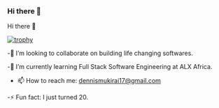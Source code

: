 ### Hi there 👋

<!--
**DennisMukirai/DennisMukirai** is a ✨ _special_ ✨ repository because its `README.md` (this file) appears on your GitHub profile.

Here are some ideas to get you started:

🔭 I’m currently working on building a bomb kenyan dating app
🌱 I’m currently learning Full Stack Software Engineering at ALX Africa
👯 I’m looking to collaborate on social media apps
- 🤔 I’m looking for help with ...
- 💬 Ask me about ...
👯 I’m looking to collaborate on social media apps
- 😄 Pronouns: ...
⚡ Fun fact: I just turned 20
-->
 Hi there 👋

[![trophy](https://github-profile-trophy.vercel.app/?username=DennisMukirai)](https://github.com/DennisMukirai/github-profile-trophy)

-👯 I’m looking to collaborate on building life changing softwares.

-🌱 I’m currently learning Full Stack Software Engineering at ALX Africa.

- 📫 How to reach me: dennismukirai17@gmail.com

-⚡ Fun fact: I just turned 20.
